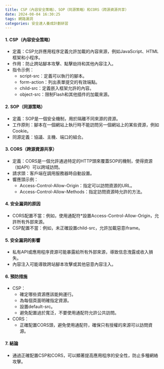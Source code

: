 ```yaml
---
title: CSP（內容安全策略）、SOP（同源策略）和CORS（跨源資源共享）
date: 2024-08-04 16:30:25
tags: 網路漏洞
categories: 安全達人養成計劃研習
---
```

#### 1. CSP（內容安全策略）
- 定義：CSP允許應用程序定義允許加載的內容來源，例如JavaScript、HTML框架和小程序。
- 作用：防止跨站腳本攻擊、點擊劫持和其他內容注入。
- 指令示例：
	- script-src：定義可以執行的腳本。
	- form-action：列出表單提交的有效端點。
	- child-src：定義嵌入框架允許的內容。
	- object-src：限制Flash和其他插件的加載來源。
#### 2. SOP（同源策略）
- 定義：SOP是一個安全機制，用於隔離不同來源的資源。
- 工作原則：腳本在一個網站上執行時不能訪問另一個網站上的某些資源，例如Cookie。
- 同源定義：協議、主機、端口的組合。
#### 3. CORS（跨源資源共享）
- 定義：CORS是一個允許通過特定的HTTP頭來覆蓋SOP的機制，使得資源（如API）可以跨域訪問。
- 請求頭：客戶端在調用服務器時自動設置。
- 響應頭示例：
	- Access-Control-Allow-Origin：指定可以訪問資源的URL。
	- Access-Control-Allow-Methods：指定訪問資源時允許的方法。
#### 4. 安全漏洞的原因
- CORS配置不當：例如，使用通配符*設置Access-Control-Allow-Origin，允許所有外部來源。
- CSP配置不當：例如，未正確設置child-src，允許加載惡意iframe。
#### 5. 安全漏洞的影響
- 私有API或應用程序資源可能暴露給所有外部來源，導致信息洩露或收入損失。
- 內容注入可能導致跨站腳本攻擊或其他惡意內容注入。
#### 6. 預防措施
- CSP：
	- 確定哪些資源應該能夠運行。
	- 為每個頁面明確指定資源。
	- 設置default-src。
	- 避免配置過於寬泛，不要使用通配符允許公共訪問。
- CORS：
	- 正確配置CORS頭，避免使用通配符，確保只有授權的來源可以訪問資源。
#### 7. 結論
- 通過正確配置CSP和CORS，可以顯著提高應用程序的安全性，防止多種網絡攻擊。